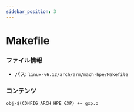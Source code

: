```yaml
---
sidebar_position: 3
---
```

# Makefile

### ファイル情報

- パス: `linux-v6.12/arch/arm/mach-hpe/Makefile`

### コンテンツ

```txt
obj-$(CONFIG_ARCH_HPE_GXP) += gxp.o

```
